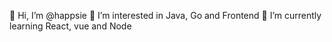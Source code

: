 👋 Hi, I’m @happsie
👀 I’m interested in Java, Go and Frontend
🌱 I’m currently learning React, vue and Node
